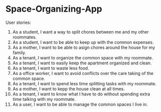 # Space-Organizing-App

User stories:
1) As a student, I want a way to split chores between me and my other roommates.
2) As a student, I want to be able to keep up with the common expenses.
3) As a mother, I want to be able to asign chores around the house for my family.
4) As a tenant, I want to organize the common space with my roommate.
5) As a tenant, I want to easily keep the apartment organized and clean.
6) As a tenant, I want to waste less food.
7) As a office worker, I want to avoid conflicts over the care taking of the common space.
8) As a tenant, I want to spend less time splitting tasks with my roommate.
9) As a mother, I want to kepp the house clean at all times.
10) As a tenant, I want to know what I have to do without spending extra time talking with my roommate.
11) As a user, I want to be able to manage the common spaces I live in.
